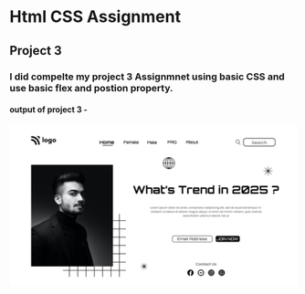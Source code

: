 # Html CSS Assignment

## Project 3

### I did compelte my project 3 Assignmnet using basic CSS and use basic flex and postion property.

#### output of project 3 -

![output](./output.png)